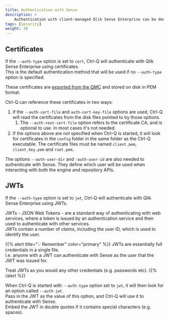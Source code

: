 ```yaml
---
title: Authentication with Sense
description: >
    Authentication with client-managed Qlik Sense Enterprise can be done in two ways: certificates and JWTs. 
tags: [security]
weight: 20
---
```


## Certificates

If the `--auth-type` option is set to `cert`, Ctrl-Q will authenticate with Qlik Sense Enterprise using certificates.  
This is the default authentication method that will be used if no `--auth-type` option is specified.

These certificates are [exported from the QMC](https://help.qlik.com/en-US/sense-admin/May2023/Subsystems/DeployAdministerQSE/Content/Sense_DeployAdminister/QSEoW/Administer_QSEoW/Managing_QSEoW/export-certificates.htm) and stored on disk in PEM format.

Ctrl-Q can reference these certificates in two ways:

1. if the `--auth-cert-file` and `auth-cert-key-file` options are used, Ctrl-Q will read the certificates from the disk files pointed to by those options.
   1. The `--auth-root-cert-file` option refers to the certificate CA, and is optional to use. In most cases it's not needed.
2. If the options above are _not_ specified when Ctrl-Q is started, it will look for certificates in the `config` folder in the same folder as the Ctrl-Q executable. The certificate files must be named `client.pem`, `client_key.pem` and `root.pem`.

The options `--auth-user-dir` and `-auth-user-id` are also needed to authenticate with Sense. They define which user will be used when interacting with both the engine and repository APIs.

## JWTs

If the `--auth-type` option is set to `jwt`, Ctrl-Q will authenticate with Qlik Sense Enterprise using JWTs.

JWTs - JSON Web Tokens - are a standard way of authenticating with web services, where a token is issued by an authentication service and then used to authenticate with other services.  
JWTs contain a number of claims, including the user ID, which is used to identify the user.

{{% alert title="💡 Remember" color="primary" %}}
JWTs are essentially full credentials in a single file.  
I.e. anyone with a JWT can authenticate with Sense as the user that the JWT was issued for.

Treat JWTs as you would any other credentials (e.g. passwords etc).
{{% /alert %}}

When Ctrl-Q is started with `--auth-type` option set to `jwt`, it will then look for an option called `--auth-jwt`.  
Pass in the JWT as the value of this option, and Ctrl-Q will use it to authenticate with Sense.  
Embed the JWT in double quotes if it contains special characters (e.g. spaces).
